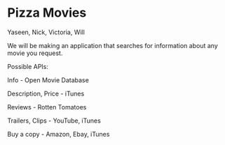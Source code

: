 Pizza Movies
==================

Yaseen, Nick, Victoria, Will

We will be making an application that searches for information about any movie you request.

Possible APIs:

Info - Open Movie Database

Description, Price - iTunes

Reviews - Rotten Tomatoes

Trailers, Clips - YouTube, iTunes

Buy a copy - Amazon, Ebay, iTunes

